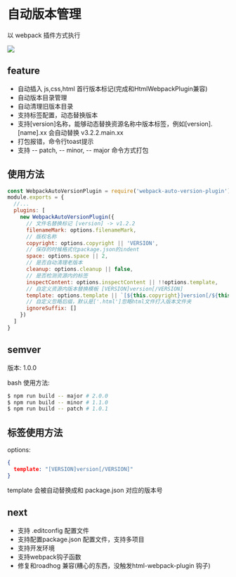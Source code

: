 # 自动版本管理

以 webpack 插件方式执行 

![](http://ojgquc007.bkt.clouddn.com/dragon-qiniu/1526538819370.jpg)

## feature

* 自动插入 js,css,html 首行版本标记(完成和HtmlWebpackPlugin兼容)
* 自动版本目录管理
* 自动清理旧版本目录
* 支持标签配置，动态替换版本
* 支持[version]名称，能够动态替换资源名称中版本标签，例如[version].[name].xx 会自动替换 v3.2.2.main.xx
* 打包报错，命令行toast提示
* 支持 -- patch, -- minor, -- major 命令方式打包

## 使用方法

```js
const WebpackAutoVersionPlugin = require('webpack-auto-version-plugin')
module.exports = {
  //...
  plugins: [
    new WebpackAutoVersionPlugin({
      // 文件名替换标记 [version] -> v1.2.2
      filenameMark: options.filenameMark,
      // 版权名称
      copyright: options.copyright || 'VERSION',
      // 保存的时候格式化package.json的indent
      space: options.space || 2,
      // 是否自动清理老版本
      cleanup: options.cleanup || false,
      // 是否检测资源内的标签
      inspectContent: options.inspectContent || !!options.template,
      // 自定义资源内版本替换模板 [VERSION]version[/VERSION]
      template: options.template || `[${this.copyright}]version[/${this.copyright}]`,
      // 自定义忽略后缀，默认是['.html']忽略html文件打入版本文件夹
      ignoreSuffix: []
    })
  ]
}
```

## semver

版本: 1.0.0

bash 使用方法:

```bash
$ npm run build -- major # 2.0.0
$ npm run build -- minor # 1.1.0
$ npm run build -- patch # 1.0.1
```

## 标签使用方法

options:

```json
{
  template: "[VERSION]version[/VERSION]"
}
```

template 会被自动替换成和 package.json 对应的版本号

## next

* 支持 .editconfig 配置文件
* 支持配置package.json 配置文件，支持多项目
* 支持开发环境
* 支持webpack钩子函数
* 修复和roadhog 兼容(糟心的东西，没触发html-webpack-plugin 钩子)
